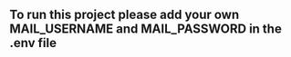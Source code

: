 <h2> To run this project please add your own MAIL_USERNAME    and
MAIL_PASSWORD in the .env file </h2>
